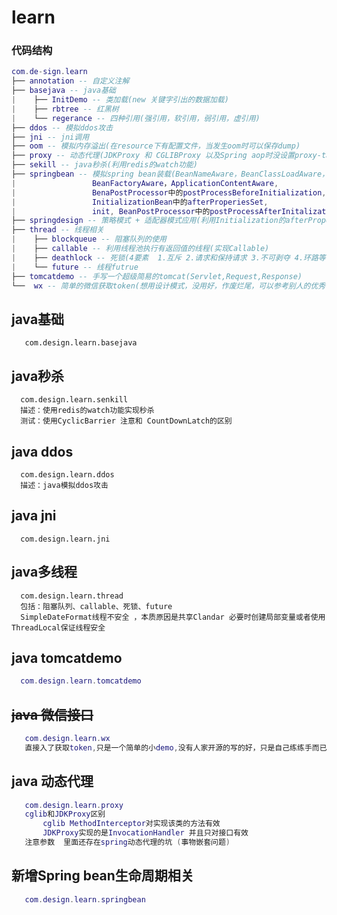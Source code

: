 # learn
### 代码结构
``` lua
com.de-sign.learn
├── annotation -- 自定义注解
├── basejava -- java基础
|    ├── InitDemo -- 类加载(new 关键字引出的数据加载)
|    ├── rbtree -- 红黑树
|    └── regerance -- 四种引用(强引用，软引用，弱引用，虚引用)
├── ddos -- 模拟ddos攻击
├── jni -- jni调用
├── oom -- 模拟内存溢出(在resource下有配置文件，当发生oom时可以保存dump)
├── proxy -- 动态代理(JDKProxy 和 CGLIBProxy 以及Spring aop时没设置proxy-target-calss="true" 引发的坑)
├── sekill -- java秒杀(利用redis的watch功能)
├── springbean -- 模拟spring bean装载(BeanNameAware，BeanClassLoadAware，
|                 BeanFactoryAware，ApplicationContentAware,
|                 BenaPostProcessor中的postProcessBeforeInitialization,
|                 InitializationBean中的afterProperiesSet,
|                 init, BeanPostProcessor中的postProcessAfterInitalization)
├── springdesign -- 策略模式 + 适配器模式应用(利用Initialization的afterProperiesSet)
├── thread -- 线程相关
|    ├── blockqueue -- 阻塞队列的使用
|    ├── callable -- 利用线程池执行有返回值的线程(实现Callable)
|    ├── deathlock -- 死锁(4要素  1.互斥 2.请求和保持请求 3.不可剥夺 4.环路等待)
|    └── future -- 线程futrue
├── tomcatdemo -- 手写一个超级简易的tomcat(Servlet,Request,Response)
└──  wx -- 简单的微信获取token(想用设计模式，没用好，作废烂尾，可以参考别人的优秀代码)

```
 

 ## java基础 
  ```
     com.design.learn.basejava   
  ```
 ## **java秒杀** 
  ```    
    com.design.learn.senkill
    描述：使用redis的watch功能实现秒杀
    测试：使用CyclicBarrier 注意和 CountDownLatch的区别
  ```    
 ## java ddos 
  ```
    com.design.learn.ddos
    描述：java模拟ddos攻击 
  ```
 ## java jni 
  ```
    com.design.learn.jni  
  ```
 ## java多线程  
  ``` 
    com.design.learn.thread   
    包括：阻塞队列、callable、死锁、future  
    SimpleDateFormat线程不安全 ，本质原因是共享Clandar 必要时创建局部变量或者使用ThreadLocal保证线程安全
  ```
 ## **java tomcatdemo**  
  ``` lua 
    com.design.learn.tomcatdemo
  ```
  
 ## ~~java 微信接口~~   
 ``` lua  
    com.design.learn.wx  
    直接入了获取token,只是一个简单的小demo,没有人家开源的写的好，只是自己练练手而已
 ```
 
 ## java 动态代理
 ``` lua   
    com.design.learn.proxy   
    cglib和JDKProxy区别  
        cglib MethodInterceptor对实现该类的方法有效  
        JDKProxy实现的是InvocationHandler 并且只对接口有效 
    注意参数  里面还存在spring动态代理的坑 (事物嵌套问题) 
 ```
  
     
 ## **新增Spring bean生命周期相关**
 ``` lua
    com.design.learn.springbean
 ```

